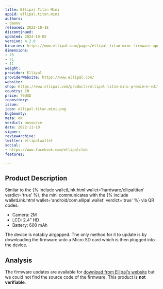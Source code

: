 ```yaml
---
title: Ellipal Titan Mini
appId: ellipal.titan.mini
authors:
- danny
released: 2022-10-18
discontinued: 
updated: 2024-10-08
version: 4.2.0
binaries: https://www.ellipal.com/pages/ellipal-titan-mini-firmware-update
dimensions:
- 75
- 71
- 11
weight: 
provider: Ellipal
providerWebsite: https://www.ellipal.com/
website: 
shop: https://www.ellipal.com/products/ellipal-titan-mini-premiere-edition
country: CN
price: 79USD
repository: 
issue: 
icon: ellipal.titan.mini.png
bugbounty: 
meta: ok
verdict: nosource
date: 2022-11-10
signer: 
reviewArchive: 
twitter: ellipalwallet
social:
- https://www.facebook.com/ellipalclub
features: 

---
```


## Product Description 

Similar to the {% include walletLink.html wallet='hardware/ellipaltitan' verdict='true' %}, the mini communicates with the {% include walletLink.html wallet='android/com.ellipal.wallet' verdict='true' %} via QR codes. 

- Camera: 2M
- LCD: 2.4" HD
- Battery: 600 mAh

The device is notably airgapped. The only method for it to update is by downloading the firmware unto a Micro SD card which is then plugged into the device. 

## Analysis 

The firmware updates are available for [download from Ellipal's website](https://download.ellipal.com/coldwallet/Ellipal_mini_v1.1.0.zip) but we could not find the source code of the firmware. This product is **not verifiable**.



